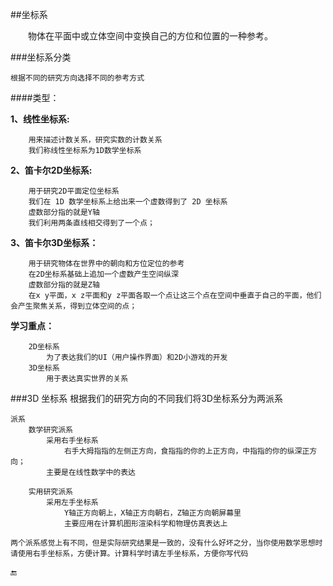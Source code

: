 ##坐标系

&emsp;&emsp;物体在平面中或立体空间中变换自己的方位和位置的一种参考。

###坐标系分类

    根据不同的研究方向选择不同的参考方式

####类型：

**1、线性坐标系:**
```
    用来描述计数关系，研究实数的计数关系
    我们称线性坐标系为1D数学坐标系
```
**2、笛卡尔2D坐标系:**
```
    用于研究2D平面定位坐标系
    我们在 1D 数学坐标系上给出来一个虚数得到了 2D 坐标系
    虚数部分指的就是Y轴
    我们利用两条直线相交得到了一个点；
```
**3、笛卡尔3D坐标系：**
```
    用于研究物体在世界中的朝向和方位定位的参考
    在2D坐标系基础上追加一个虚数产生空间纵深
    虚数部分指的就是Z轴
    在x y平面，x z平面和y z平面各取一个点让这三个点在空间中垂直于自己的平面，他们会产生聚焦关系，得到立体空间的点；
```
**学习重点：**
```
    2D坐标系
        为了表达我们的UI（用户操作界面）和2D小游戏的开发
    3D坐标系
        用于表达真实世界的关系
```

###3D 坐标系
    根据我们的研究方向的不同我们将3D坐标系分为两派系

    派系
        数学研究派系
            采用右手坐标系
                右手大拇指指的左侧正方向，食指指的你的上正方向，中指指的你的纵深正方向；
            主要是在线性数学中的表达

        实用研究派系
            采用左手坐标系
                Y轴正方向朝上，X轴正方向朝右，Z轴正方向朝屏幕里
                主要应用在计算机图形渲染科学和物理仿真表达上

    两个派系感觉上有不同，但是实际研究结果是一致的，没有什么好坏之分，当你使用数学思想时请使用右手坐标系，方便计算。计算科学时请左手坐标系，方便你写代码



🔚
